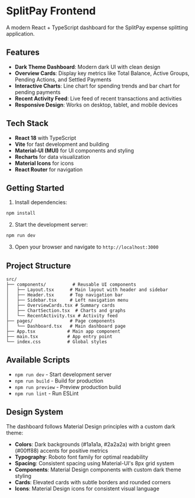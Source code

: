 # SplitPay Frontend

A modern React + TypeScript dashboard for the SplitPay expense splitting application.

## Features

- **Dark Theme Dashboard**: Modern dark UI with clean design
- **Overview Cards**: Display key metrics like Total Balance, Active Groups, Pending Actions, and Settled Payments
- **Interactive Charts**: Line chart for spending trends and bar chart for pending payments
- **Recent Activity Feed**: Live feed of recent transactions and activities
- **Responsive Design**: Works on desktop, tablet, and mobile devices

## Tech Stack

- **React 18** with TypeScript
- **Vite** for fast development and building
- **Material-UI (MUI)** for UI components and styling
- **Recharts** for data visualization
- **Material Icons** for icons
- **React Router** for navigation

## Getting Started

1. Install dependencies:
```bash
npm install
```

2. Start the development server:
```bash
npm run dev
```

3. Open your browser and navigate to `http://localhost:3000`

## Project Structure

```
src/
├── components/          # Reusable UI components
│   ├── Layout.tsx      # Main layout with header and sidebar
│   ├── Header.tsx      # Top navigation bar
│   ├── Sidebar.tsx     # Left navigation menu
│   ├── OverviewCards.tsx # Summary cards
│   ├── ChartSection.tsx  # Charts and graphs
│   └── RecentActivity.tsx # Activity feed
├── pages/              # Page components
│   └── Dashboard.tsx   # Main dashboard page
├── App.tsx            # Main app component
├── main.tsx           # App entry point
└── index.css          # Global styles
```

## Available Scripts

- `npm run dev` - Start development server
- `npm run build` - Build for production
- `npm run preview` - Preview production build
- `npm run lint` - Run ESLint

## Design System

The dashboard follows Material Design principles with a custom dark theme:

- **Colors**: Dark backgrounds (#1a1a1a, #2a2a2a) with bright green (#00ff88) accents for positive metrics
- **Typography**: Roboto font family for optimal readability
- **Spacing**: Consistent spacing using Material-UI's 8px grid system
- **Components**: Material Design components with custom dark theme styling
- **Cards**: Elevated cards with subtle borders and rounded corners
- **Icons**: Material Design icons for consistent visual language 